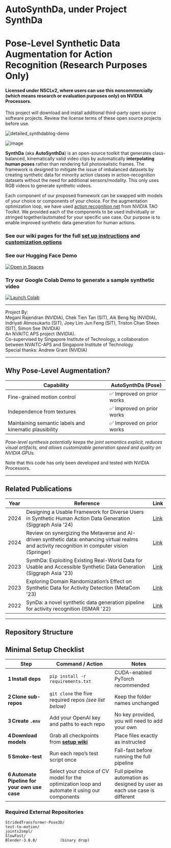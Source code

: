 # AutoSynthDa, under Project SynthDa  
Pose-Level Synthetic Data Augmentation for Action Recognition (Research Purposes Only)  
=============================================================

#### Licensed under NSCLv2, where users can use this noncommercially (which means research or evaluation purposes only) on NVIDIA Processors.
This project will download and install additional third-party open source software projects. Review the license terms of these open source projects before use.

![detailed_synthdablog-demo](https://github.com/user-attachments/assets/7ae09f18-2338-4cf2-ae52-fd569f31380a)

![image](https://github.com/user-attachments/assets/1fde62ce-67a6-4673-9341-78da4daa31e4)

**SynthDa** (aka **AutoSynthDa**) is an open-source toolkit that generates class-balanced, kinematically valid video clips by automatically **interpolating human poses** rather than rendering full photorealistic frames. The framework is designed to mitigate the issue of imbalanced datasets by creating synthetic data for minority action classes in action-recognition datasets without the need for additional sensors/modality. This only uses RGB videos to generate synthetic videos.  

Each component of our proposed framework can be swapped with models of your choice or components of your choice. For the augmentation optimization loop, we have used [action recognition net](https://github.com/NVIDIA/tao_tutorials/tree/main/notebooks/tao_launcher_starter_kit/action_recognition_net) from NVIDIA TAO Toolkit. We provided each of the components to be used individually or stringed together/automated for your specific use case. Our purpose is to enable improved synthetic data generation for human actions.

### See our wiki pages for the full [set up instructions](https://github.com/NVIDIA/synthda/wiki/1.-Setting-Up-SynthDa) and [customization options](https://github.com/NVIDIA/synthda/wiki/2.-Customizing-SynthDa)

### See our Hugging Face Demo 
[![Open in Spaces](https://huggingface.co/datasets/huggingface/badges/resolve/main/open-in-hf-spaces-md-dark.svg)](https://huggingface.co/spaces/nvidia/synthda-demo)

### Try our Google Colab Demo to generate a sample synthetic video   
[![Launch Colab](https://img.shields.io/badge/Launch-Colab-yellow.svg)](https://github.com/NVIDIA/synthda/blob/main/colab/brev_demo_generateSynthDa.ipynb)

---

Project By:  
Megani Rajendran (NVIDIA), Chek Tien Tan (SIT), Aik Beng Ng (NVIDIA),  
Indriyati Atmosukarto (SIT), Joey Lim Jun Feng (SIT), Triston Chan Sheen (SIT), Simon See (NVIDIA)  
An NVAITC APS project (NVIDIA).  
Co-supervised by Singapore Institute of Technology, a collaboration between NVAITC-APS and Singapore Institute of Technology  
Special thanks: Andrew Grant (NVIDIA)

---

## Why Pose-Level Augmentation?

| Capability                                                | **AutoSynthDa (Pose)**            |
|-----------------------------------------------------------|-----------------------------------|
| Fine-grained motion control                               | ✅ Improved on prior works         |
| Independence from textures                                | ✅ Improved on prior works         |
| Maintaining semantic labels and kinematic plausibility    | ✅ Improved on prior works         |

*Pose-level synthesis potentially keeps the joint semantics explicit, reduces visual artifacts, and allows customizable generation speed and quality on NVIDIA GPUs.*

Note that this code has only been developed and tested with NVIDIA Processors.

---

## Related Publications

| Year | Reference                                                                                  | Link |
|------|--------------------------------------------------------------------------------------------|------|
| 2024 | Designing a Usable Framework for Diverse Users in Synthetic Human Action Data Generation (Siggraph Asia '24) | [Link](https://dl.acm.org/doi/full/10.1145/3681758.3697986) |
| 2024 | Review on synergizing the Metaverse and AI-driven synthetic data: enhancing virtual realms and activity recognition in computer vision (Springer) | [Link](https://link.springer.com/article/10.1007/s44267-024-00059-6) |
| 2023 | SynthDa: Exploiting Existing Real-World Data for Usable and Accessible Synthetic Data Generation (Siggraph Asia '23) | [Link](https://dl.acm.org/doi/abs/10.1145/3610543.3626168) |
| 2023 | Exploring Domain Randomization’s Effect on Synthetic Data for Activity Detection (MetaCom '23) | [Link](https://ieeexplore.ieee.org/abstract/document/10271896) |
| 2022 | SynDa: a novel synthetic data generation pipeline for activity recognition (ISMAR '22) | [Link](https://ieeexplore.ieee.org/abstract/document/9974180) |

---

## Repository Structure  
## Minimal Setup Checklist

| Step | Command / Action | Notes |
|------|------------------|-------|
| **1 Install deps** | `pip install -r requirements.txt` | CUDA-enabled PyTorch recommended |
| **2 Clone sub-repos** | `git clone` the five required repos *(see list below)* | Keep the folder names unchanged |
| **3 Create `.env`** | Add your OpenAI key and paths to each repo | No key provided, you will need to add your own |
| **4 Download models** | Grab all checkpoints from [**setup wiki**](https://github.com/NVIDIA/synthda/wiki/Setting-Up-SynthDa) | Place files exactly as instructed |
| **5 Smoke-test** | Run each repo’s test script once | Fail-fast before running the full pipeline |
| **6 Automate Pipeline for your own use case** | Select your choice of CV model for the optimization loop and automate it using our components | Full pipeline automation as designed by user as each use case is different |


### Required External Repositories

```text
StridedTransformer-Pose3D/
text-to-motion/
joints2smpl/
SlowFast/
Blender-3.0.0/          (binary drop)
